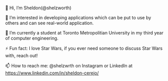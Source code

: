 👋 Hi, I’m Sheldon(@shelzworth)

👀 I’m interested in developing applications which can be put to use by others and can see real-world application.

🌱 I’m currently a student at Toronto Metropolitian University in my third year of computer engineering.

⚡ Fun fact: I love Star Wars, if you ever need someone to discuss Star Wars with, reach out!

📫 How to reach me: @shelzwrth on Instagram or LinkedIn at https://www.linkedin.com/in/sheldon-cerejo/
